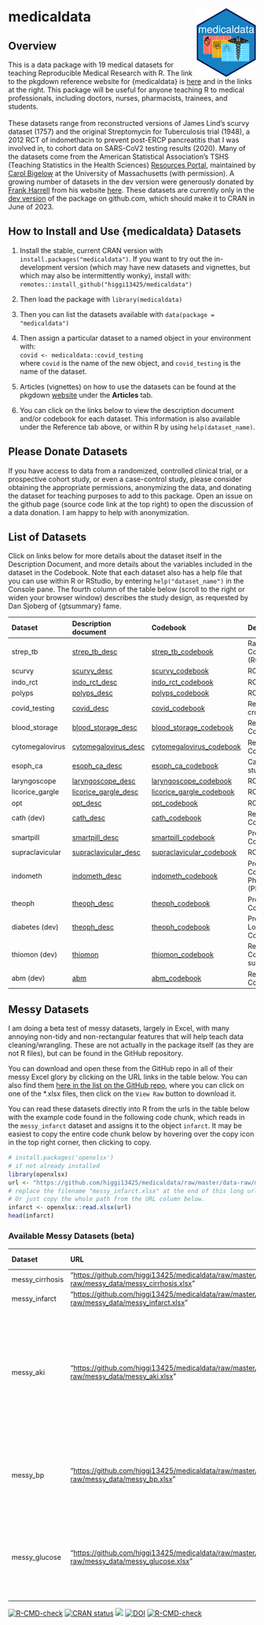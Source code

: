 
<!-- README.md is generated from README.Rmd. Please edit that file -->

# medicaldata <a href="https://higgi13425.github.io/medicaldata/"><img src="man/figures/logo.png" align="right" height="139" /></a>

## Overview

This is a data package with 19 medical datasets for teaching
Reproducible Medical Research with R. The link to the pkgdown reference
website for {medicaldata} is
[here](https://higgi13425.github.io/medicaldata/) and in the links at
the right. This package will be useful for anyone teaching R to medical
professionals, including doctors, nurses, pharmacists, trainees, and
students. <br> <br> These datasets range from reconstructed versions of
James Lind’s scurvy dataset (1757) and the original Streptomycin for
Tuberculosis trial (1948), a 2012 RCT of indomethacin to prevent
post-ERCP pancreatitis that I was involved in, to cohort data on
SARS-CoV2 testing results (2020). Many of the datasets come from the
American Statistical Association’s TSHS (Teaching Statistics in the
Health Sciences) [Resources
Portal](https://www.causeweb.org/tshs/category/dataset/), maintained by
[Carol Bigelow](https://www.umass.edu/sphhs/person/carol-bigelow) at the
University of Massachusetts (with permission). A growing number of
datasets in the dev version were generously donated by [Frank
Harrell](https://www.fharrell.com) from his website
[here](https://hbiostat.org/data/). These datasets are currently only in
the [dev version](https://github.com/higgi13425/medicaldata/) of the
package on github.com, which should make it to CRAN in June of 2023.

## How to Install and Use {medicaldata} Datasets

1.  Install the stable, current CRAN version with
    `install.packages("medicaldata")`. If you want to try out the
    in-development version (which may have new datasets and vignettes,
    but which may also be intermittently wonky), install with:
    `remotes::install_github("higgi13425/medicaldata")`

2.  Then load the package with `library(medicaldata)`

3.  Then you can list the datasets available with
    `data(package = "medicaldata")`

4.  Then assign a particular dataset to a named object in your
    environment with: <br> `covid <- medicaldata::covid_testing` <br>
    where `covid` is the name of the new object, and `covid_testing` is
    the name of the dataset.<br>

5.  Articles (vignettes) on how to use the datasets can be found at the
    pkgdown [website](https://higgi13425.github.io/medicaldata/) under
    the **Articles** tab.

6.  You can click on the links below to view the description document
    and/or codebook for each dataset. This information is also available
    under the Reference tab above, or within R by using
    `help(dataset_name)`. <br>

## Please Donate Datasets

If you have access to data from a randomized, controlled clinical trial,
or a prospective cohort study, or even a case-control study, please
consider obtaining the appropriate permissions, anonymizing the data,
and donating the dataset for teaching purposes to add to this package.
Open an issue on the github page (source code link at the top right) to
open the discussion of a data donation. I am happy to help with
anonymization.

## List of Datasets

Click on links below for more details about the dataset itself in the
Description Document, and more details about the variables included in
the dataset in the Codebook. Note that each dataset also has a help file
that you can use within R or RStudio, by entering `help("dataset_name")`
in the Console pane. The fourth column of the table below (scroll to the
right or widen your browser window) describes the study design, as
requested by Dan Sjoberg of {gtsummary} fame.

| Dataset         | Description document                                                                                                                          | Codebook                                                                                                                                         | Design                                        |
|:----------------|:----------------------------------------------------------------------------------------------------------------------------------------------|:-------------------------------------------------------------------------------------------------------------------------------------------------|:----------------------------------------------|
| strep_tb        | [strep_tb_desc](https://htmlpreview.github.io/?https://github.com/higgi13425/medicaldata/blob/master/man/description_docs/strep_tb_desc.html) | [strep_tb_codebook](https://htmlpreview.github.io/?https://github.com/higgi13425/medicaldata/blob/master/man/codebooks/strep_tb_codebook.html)   | Randomized Controlled Trial (RCT)             |
| scurvy          | [scurvy_desc](https://htmlpreview.github.io/?https://github.com/higgi13425/medicaldata/blob/master/man/description_docs/scurvy_desc.html)     | [scurvy_codebook](https://htmlpreview.github.io/?https://github.com/higgi13425/medicaldata/blob/master/man/codebooks/scurvy_codebook.html)       | RCT                                           |
| indo_rct        | [indo_rct_desc](https://htmlpreview.github.io/?https://github.com/higgi13425/medicaldata/blob/master/man/description_docs/indo_rct_desc.html) | [indo_rct_codebook](https://htmlpreview.github.io/?https://github.com/higgi13425/medicaldata/blob/master/man/codebooks/indo_rct_codebook.html)   | RCT                                           |
| polyps          | [polyps_desc](https://htmlpreview.github.io/?https://github.com/higgi13425/medicaldata/blob/master/man/description_docs/polyps_desc.html)     | [polyps_codebook](https://htmlpreview.github.io/?https://github.com/higgi13425/medicaldata/blob/master/man/codebooks/polyps_codebook.html)       | RCT                                           |
| covid_testing   | [covid_desc](https://htmlpreview.github.io/?https://github.com/higgi13425/medicaldata/blob/master/man/description_docs/covid_desc.html)       | [covid_codebook](https://htmlpreview.github.io/?https://github.com/higgi13425/medicaldata/blob/master/man/codebooks/covid_testing_codebook.html) | Retrospective cross-sectional                 |
| blood_storage   | [blood_storage_desc](https://www.causeweb.org/tshs/datasets/Blood%20Storage%20Dataset%20Introduction.pdf)                                     | [blood_storage_codebook](https://www.causeweb.org/tshs/datasets/Blood%20Storage%20Data%20Dictionary.pdf)                                         | Retrospective Cohort Study                    |
| cytomegalovirus | [cytomegalovirus_desc](https://www.causeweb.org/tshs/datasets/Cytomegalovirus%20Dataset%20Introduction.pdf)                                   | [cytomegalovirus_codebook](https://www.causeweb.org/tshs/datasets/Cytomegalovirus%20Data%20Dictionary.pdf)                                       | Retrospective Cohort Study                    |
| esoph_ca        | [esoph_ca_desc](https://htmlpreview.github.io/?https://github.com/higgi13425/medicaldata/blob/master/man/description_docs/esoph_ca_desc.html) | [esoph_ca_codebook](https://htmlpreview.github.io/?https://github.com/higgi13425/medicaldata/blob/master/man/codebooks/esoph_ca_codebook.html)   | Case-control study                            |
| laryngoscope    | [laryngoscope_desc](https://www.causeweb.org/tshs/datasets/Laryngoscope%20Dataset%20Introduction.pdf)                                         | [laryngoscope_codebook](https://www.causeweb.org/tshs/datasets/Laryngoscope%20Data%20Dictionary.pdf)                                             | RCT                                           |
| licorice_gargle | [licorice_gargle_desc](https://www.causeweb.org/tshs/datasets/Licorice%20Gargle%20Dataset%20Introduction.pdf)                                 | [licorice_gargle_codebook](https://www.causeweb.org/tshs/datasets/Licorice%20Gargle%20Data%20Dictionary.pdf)                                     | RCT                                           |
| opt             | [opt_desc](https://www.causeweb.org/tshs/datasets/OPT_Dataset_Introduction.pdf)                                                               | [opt_codebook](https://www.causeweb.org/tshs/datasets/OPT_Data_Dictionary.pdf)                                                                   | RCT                                           |
| cath (dev)      | [cath_desc](https://htmlpreview.github.io/?https://github.com/higgi13425/medicaldata/blob/master/man/description_docs/cath_desc.html)         | [cath_codebook](https://htmlpreview.github.io/?https://github.com/higgi13425/medicaldata/blob/master/man/codebooks/cath_codebook.html)           | Retrospective Cohort Study                    |
| smartpill       | [smartpill_desc](https://www.causeweb.org/tshs/datasets/Smart%20Pill%20Dataset%20Introduction.pdf)                                            | [smartpill_codebook](https://www.causeweb.org/tshs/datasets/Smart%20Pill%20Data%20Dictionary.pdf)                                                | Prospective Cohort Study                      |
| supraclavicular | [supraclavicular_desc](https://www.causeweb.org/tshs/datasets/Supraclavicular%20Dataset%20Introduction.pdf)                                   | [supraclavicular_codebook](https://www.causeweb.org/tshs/datasets/Supraclavicular%20Data%20Dictionary.pdf)                                       | RCT                                           |
| indometh        | [indometh_desc](https://htmlpreview.github.io/?https://github.com/higgi13425/medicaldata/blob/master/man/description_docs/indometh_desc.html) | [indometh_codebook](https://htmlpreview.github.io/?https://github.com/higgi13425/medicaldata/blob/master/man/codebooks/indometh_codebook.html)   | Prospective Cohort Pharmacokinetic (PK) Study |
| theoph          | [theoph_desc](https://htmlpreview.github.io/?https://github.com/higgi13425/medicaldata/blob/master/man/description_docs/diabetes_desc.html)   | [theoph_codebook](https://htmlpreview.github.io/?https://github.com/higgi13425/medicaldata/blob/master/man/codebooks/diabetes_codebook.html)     | Prospective Cohort PK Study                   |
| diabetes (dev)  | [theoph_desc](https://htmlpreview.github.io/?https://github.com/higgi13425/medicaldata/blob/master/man/description_docs/theoph_desc.html)     | [theoph_codebook](https://htmlpreview.github.io/?https://github.com/higgi13425/medicaldata/blob/master/man/codebooks/theoph_codebook.html)       | Prospective Longitudinal Cohort Study         |
| thiomon (dev)   | [thiomon](https://htmlpreview.github.io/?https://github.com/higgi13425/medicaldata/blob/master/man/description_docs/thiomon_desc.html)        | [thiomon_codebook](https://htmlpreview.github.io/?https://github.com/higgi13425/medicaldata/blob/master/man/codebooks/thiomon_codebook.html)     | Retrospective Cohort Study, suitable for ML   |
| abm (dev)       | [abm](https://htmlpreview.github.io/?https://github.com/higgi13425/medicaldata/blob/master/man/description_docs/abm_desc.html)                | [abm_codebook](https://htmlpreview.github.io/?https://github.com/higgi13425/medicaldata/blob/master/man/codebooks/abm_codebook.html)             | Retrospective Cohort Study                    |

## Messy Datasets

I am doing a beta test of messy datasets, largely in Excel, with many
annoying non-tidy and non-rectangular features that will help teach data
cleaning/wrangling. These are not actually in the package itself (as
they are not R files), but can be found in the GitHub repository.

You can download and open these from the GitHub repo in all of their
messy Excel glory by clicking on the URL links in the table below. You
can also find them [here in the list on the GitHub
repo](https://github.com/higgi13425/medicaldata/tree/master/data-raw/messy_data),
where you can click on one of the \*.xlsx files, then click on the
`View Raw` button to download it.

You can read these datasets directly into R from the urls in the table
below with the example code found in the following code chunk, which
reads in the `messy_infarct` dataset and assigns it to the object
`infarct`. It may be easiest to copy the entire code chunk below by
hovering over the copy icon in the top right corner, then clicking to
copy.

``` r
# install.packages('openxlsx')
# if not already installed
library(openxlsx)
url <- "https://github.com/higgi13425/medicaldata/raw/master/data-raw/messy_data/messy_infarct.xlsx"
# replace the filename "messy_infarct.xlsx" at the end of this long url path with the filename that you want to load. 
# Or just copy the whole path from the URL column below.
infarct <- openxlsx::read.xlsx(url)
head(infarct)
```

### Available Messy Datasets (beta)

| Dataset         | URL                                                                                               | Type of Messiness                                                                                                               |
|:----------------|:--------------------------------------------------------------------------------------------------|:--------------------------------------------------------------------------------------------------------------------------------|
| messy_cirrhosis | “<https://github.com/higgi13425/medicaldata/raw/master/data-raw/messy_data/messy_cirrhosis.xlsx>” | Pivot Table                                                                                                                     |
| messy_infarct   | “<https://github.com/higgi13425/medicaldata/raw/master/data-raw/messy_data/messy_infarct.xlsx>”   | Pivot Table                                                                                                                     |
| messy_aki       | “<https://github.com/higgi13425/medicaldata/raw/master/data-raw/messy_data/messy_aki.xlsx>”       | unique ids, header and footer rows, empty rows & cols, messy varnames, no units, typos in factors, visit date in headers, dates |
| messy_bp        | “<https://github.com/higgi13425/medicaldata/raw/master/data-raw/messy_data/messy_bp.xlsx>”        | unite and separate, vars without units, visit num in headers, data entry errors                                                 |
| messy_glucose   | “<https://github.com/higgi13425/medicaldata/raw/master/data-raw/messy_data/messy_glucose.xlsx>”   | factors, vars without units, visit num in headers, header rows, empty rows/cols                                                 |

<!-- badges: start -->

[![R-CMD-check](https://github.com/higgi13425/medicaldata/workflows/R-CMD-check/badge.svg)](https://github.com/higgi13425/medicaldata/actions)
[![CRAN
status](https://www.r-pkg.org/badges/version/medicaldata)](https://cran.r-project.org/package=medicaldata)
[![](https://cranlogs.r-pkg.org/badges/medicaldata)](https://cran.r-project.org/package=medicaldata)
[![DOI](https://zenodo.org/badge/385090155.svg)](https://zenodo.org/badge/latestdoi/385090155)
[![R-CMD-check](https://github.com/higgi13425/medicaldata/actions/workflows/R-CMD-check.yaml/badge.svg)](https://github.com/higgi13425/medicaldata/actions/workflows/R-CMD-check.yaml)
<!-- badges: end -->
